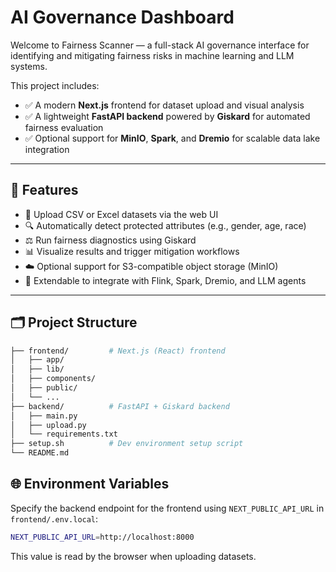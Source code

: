 # AI Governance Dashboard

Welcome to Fairness Scanner — a full-stack AI governance interface for identifying and mitigating fairness risks in machine learning and LLM systems.

This project includes:

- ✅ A modern **Next.js** frontend for dataset upload and visual analysis
- ✅ A lightweight **FastAPI backend** powered by **Giskard** for automated fairness evaluation
- ✅ Optional support for **MinIO**, **Spark**, and **Dremio** for scalable data lake integration

---

## 🚀 Features

- 📂 Upload CSV or Excel datasets via the web UI
- 🔍 Automatically detect protected attributes (e.g., gender, age, race)
- ⚖️ Run fairness diagnostics using Giskard
- 📊 Visualize results and trigger mitigation workflows
- ☁️ Optional support for S3-compatible object storage (MinIO)
- 🔌 Extendable to integrate with Flink, Spark, Dremio, and LLM agents

---

## 🗂️ Project Structure

```bash
├── frontend/         # Next.js (React) frontend
│   ├── app/
│   ├── lib/
│   ├── components/
│   ├── public/
│   └── ...
├── backend/          # FastAPI + Giskard backend
│   ├── main.py
│   ├── upload.py
│   └── requirements.txt
├── setup.sh          # Dev environment setup script
└── README.md
```

## 🌐 Environment Variables

Specify the backend endpoint for the frontend using `NEXT_PUBLIC_API_URL` in `frontend/.env.local`:

```bash
NEXT_PUBLIC_API_URL=http://localhost:8000
```

This value is read by the browser when uploading datasets.
